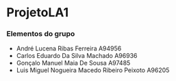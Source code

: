 # ProjetoLA1

### Elementos do grupo

- André Lucena Ribas Ferreira A94956
- Carlos Eduardo Da Silva Machado A96936
- Gonçalo Manuel Maia De Sousa A97485
- Luis Miguel Nogueira Macedo Ribeiro Peixoto A96205

